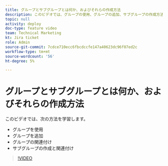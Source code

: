 ```yaml
---
title: グループとサブグループとは何か、およびそれらの作成方法
description: このビデオでは、グループの使用、グループの追加、サブグループの作成方法を学びます。
topic: null
activity: deploy
doc-type: feature video
team: Technical Marketing
kt: Jira ticket
role: Admin
source-git-commit: 7cdce710ecc6fbcdccfe147a40623dc96f07ed2c
workflow-type: tm+mt
source-wordcount: '56'
ht-degree: 5%

---
```


# グループとサブグループとは何か、およびそれらの作成方法

このビデオでは、次の方法を学習します。

* グループを使用
* グループを追加
* グループの関連付け
* サブグループの作成と関連付け

>[!VIDEO](https://video.tv.adobe.com/v/335070/?quality=12)
